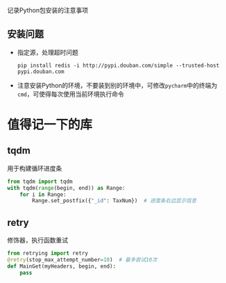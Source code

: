 记录Python包安装的注意事项

## 安装问题

- 指定源，处理超时问题

  ```shell
  pip install redis -i http://pypi.douban.com/simple --trusted-host pypi.douban.com
  ```

- 注意安装Python的环境，不要装到别的环境中，可修改`pycharm`中的终端为`cmd`，可使得每次使用当前环境执行命令

# 值得记一下的库

## tqdm

用于构建循环进度条

```python
from tqdm import tqdm
with tqdm(range(begin, end)) as Range:
    for i in Range:
        Range.set_postfix({"_id": TaxNum})  # 进度条右边显示信息
```

## retry

修饰器，执行函数重试

```python
from retrying import retry
@retry(stop_max_attempt_number=10)  # 最多尝试10次
def MainGet(myHeaders, begin, end):
	pass
```



